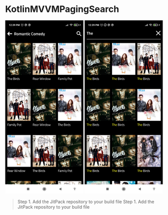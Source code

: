 # KotlinMVVMPagingSearch
<p align="center">
  <img src="https://github.com/swapnillengure333/KotlinMVVMPagingSearch/blob/main/Screenshot_2022-06-26-12-39-41-832_com.sal.snowsoft.jpg" width="250" title="Screenshot">
  <img src="https://github.com/swapnillengure333/KotlinMVVMPagingSearch/blob/main/Screenshot_2022-06-26-12-39-53-797_com.sal.snowsoft.jpg" width="250" alt="Screenshot">
</p>

>Step 1. Add the JitPack repository to your build file
>Step 1. Add the JitPack repository to your build file
